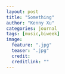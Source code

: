 ```yaml
---
layout: post
title: "Something"
author: "Kenny Xu"
categories: journal
tags: [music,biweek]
image:
  feature: ".jpg"
  teaser: ".jpg"
  credit:
  creditlink: ""
---
```

